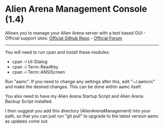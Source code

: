 # Alien Arena Management Console (1.4)
Allows you to manage your Alien Arena server with a text based GUI -  Official support sites: [Official Github Repo](https://github.com/fstltna/AlienArenaManagement) - [Official Forum](https://alienarena.gameplayer.club/index.php/forum/alien-arena-tools)

---

You will need to run cpan and install these modules:

- cpan -i UI::Dialog
- cpan -i Term::ReadKey
- cpan -i Term::ANSIScreen

Run "aamc". If you need to change any settings after this, edit "~/.aamcrc" and make the desired changes. This can be done within aamc itself.

You also need to have my Alien Arena Startup Script and Alien Arena Backup Script installed.

I then suggest you add this directory (AlienArenaManagement) into your path, so that you can just run "git pull" to upgrade to the latest version aamc as updates come out.
